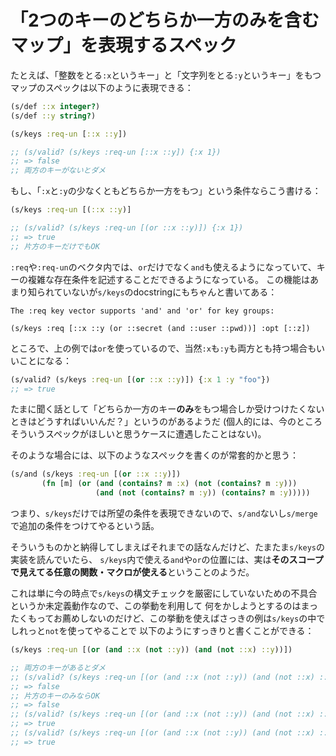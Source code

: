 # 「2つのキーのどちらか一方のみを含むマップ」を表現するスペック

たとえば、「整数をとる`:x`というキー」と「文字列をとる`:y`というキー」をもつマップのスペックは以下のように表現できる：

```clj
(s/def ::x integer?)
(s/def ::y string?)

(s/keys :req-un [::x ::y])

;; (s/valid? (s/keys :req-un [::x ::y]) {:x 1})
;; => false
;; 両方のキーがないとダメ
```

もし、「`:x`と`:y`の少なくともどちらか一方をもつ」という条件ならこう書ける：

```clj
(s/keys :req-un [(::x ::y)]

;; (s/valid? (s/keys :req-un [(or ::x ::y)]) {:x 1})
;; => true
;; 片方のキーだけでもOK
```

`:req`や`:req-un`のベクタ内では、`or`だけでなく`and`も使えるようになっていて、キーの複雑な存在条件を記述することだできるようになっている。
この機能はあまり知られていないが`s/keys`のdocstringにもちゃんと書いてある：

    The :req key vector supports 'and' and 'or' for key groups:

    (s/keys :req [::x ::y (or ::secret (and ::user ::pwd))] :opt [::z])
    
ところで、上の例では`or`を使っているので、当然`:x`も`:y`も両方とも持つ場合もいいことになる：

```clj
(s/valid? (s/keys :req-un [(or ::x ::y)]) {:x 1 :y "foo"})
;; => true
```

たまに聞く話として「どちらか一方のキー**のみ**をもつ場合しか受けつけたくないときはどうすればいいんだ？」というのがあるようだ
(個人的には、今のところそういうスペックがほしいと思うケースに遭遇したことはない)。

そのような場合には、以下のようなスペックを書くのが常套的かと思う：

```clj
(s/and (s/keys :req-un [(or ::x ::y)])
       (fn [m] (or (and (contains? m :x) (not (contains? m :y)))
                   (and (not (contains? m :y)) (contains? m :y)))))
```

つまり、`s/keys`だけでは所望の条件を表現できないので、`s/and`ないし`s/merge`で追加の条件をつけてやるという話。

そういうものかと納得してしまえばそれまでの話なんだけど、たまたま`s/keys`の実装を読んでいたら、
`s/keys`内で使える`and`や`or`の位置には、実は**そのスコープで見えてる任意の関数・マクロが使える**ということのようだ。

これは単に今の時点で`s/keys`の構文チェックを厳密にしていないための不具合というか未定義動作なので、この挙動を利用して
何をかしようとするのはまったくもってお薦めしないのだけど、この挙動を使えばさっきの例は`s/keys`の中でしれっと`not`を使ってやることで
以下のようにすっきりと書くことができる：

```clj
(s/keys :req-un [(or (and ::x (not ::y)) (and (not ::x) ::y))])

;; 両方のキーがあるとダメ
;; (s/valid? (s/keys :req-un [(or (and ::x (not ::y)) (and (not ::x) ::y))]) {:x 1 :y "foo"})
;; => false
;; 片方のキーのみならOK
;; => false
;; (s/valid? (s/keys :req-un [(or (and ::x (not ::y)) (and (not ::x) ::y))]) {:x 1})
;; => true
;; (s/valid? (s/keys :req-un [(or (and ::x (not ::y)) (and (not ::x) ::y))]) {:y "foo"})
;; => true
```
